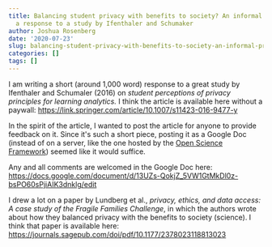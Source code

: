 ```yaml
---
title: Balancing student privacy with benefits to society? An informal pre-print for and request for feedback
  a response to a study by Ifenthaler and Schumaker
author: Joshua Rosenberg
date: '2020-07-23'
slug: balancing-student-privacy-with-benefits-to-society-an-informal-pre-print-for-a-response-to-a-study-by-ifenthaler-and-schumaker
categories: []
tags: []
---
```


I am writing a short (around 1,000 word) response to a great study by Ifenthaler and Schumaler (2016) on *student perceptions of privacy principles for learning analytics.* I think the article is available here without a paywall: https://link.springer.com/article/10.1007/s11423-016-9477-y

In the spirit of the article, I wanted to post the article for anyone to provide feedback on it. Since it's such a short piece, posting it as a Google Doc (instead of on a server, like the one hosted by the [Open Science Framework](https://osf.io/preprints/)) seemed like it would suffice. 

Any and all comments are welcomed in the Google Doc here: https://docs.google.com/document/d/13UZs-QokjZ_5VW1GtMkDl0z-bsPO60sPjiAIK3dnklg/edit

I drew a lot on a paper by Lundberg et al., *privacy, ethics, and data access: A case study of the Fragile Families Challenge*, in which the authors wrote about how they balanced privacy with the benefits to society (science). I think that paper is available here: https://journals.sagepub.com/doi/pdf/10.1177/2378023118813023